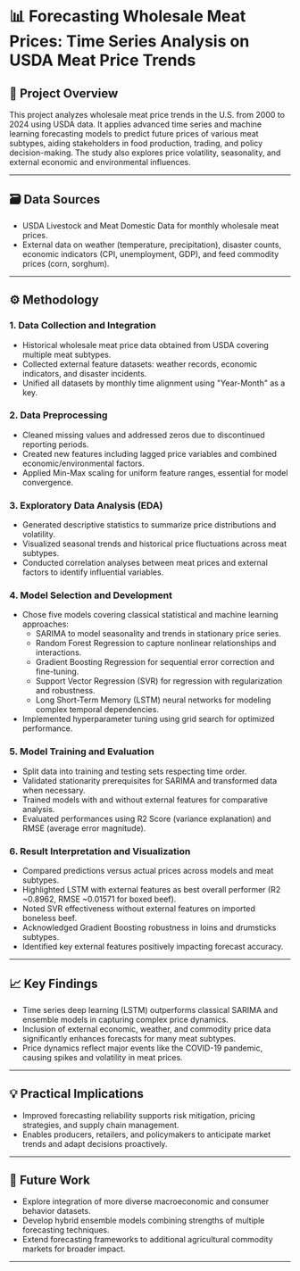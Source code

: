 # 📊 Forecasting Wholesale Meat Prices: Time Series Analysis on USDA Meat Price Trends

## 📘 Project Overview
This project analyzes wholesale meat price trends in the U.S. from 2000 to 2024 using USDA data. It applies advanced time series and machine learning forecasting models to predict future prices of various meat subtypes, aiding stakeholders in food production, trading, and policy decision-making. The study also explores price volatility, seasonality, and external economic and environmental influences.

---

## 🗃️ Data Sources
- USDA Livestock and Meat Domestic Data for monthly wholesale meat prices.  
- External data on weather (temperature, precipitation), disaster counts, economic indicators (CPI, unemployment, GDP), and feed commodity prices (corn, sorghum).

---

## ⚙️ Methodology

### 1. Data Collection and Integration
- Historical wholesale meat price data obtained from USDA covering multiple meat subtypes.  
- Collected external feature datasets: weather records, economic indicators, and disaster incidents.  
- Unified all datasets by monthly time alignment using "Year-Month" as a key.

### 2. Data Preprocessing
- Cleaned missing values and addressed zeros due to discontinued reporting periods.  
- Created new features including lagged price variables and combined economic/environmental factors.  
- Applied Min-Max scaling for uniform feature ranges, essential for model convergence.

### 3. Exploratory Data Analysis (EDA)
- Generated descriptive statistics to summarize price distributions and volatility.  
- Visualized seasonal trends and historical price fluctuations across meat subtypes.  
- Conducted correlation analyses between meat prices and external factors to identify influential variables.

### 4. Model Selection and Development
- Chose five models covering classical statistical and machine learning approaches:  
   - SARIMA to model seasonality and trends in stationary price series.  
   - Random Forest Regression to capture nonlinear relationships and interactions.  
   - Gradient Boosting Regression for sequential error correction and fine-tuning.  
   - Support Vector Regression (SVR) for regression with regularization and robustness.  
   - Long Short-Term Memory (LSTM) neural networks for modeling complex temporal dependencies.  
- Implemented hyperparameter tuning using grid search for optimized performance.

### 5. Model Training and Evaluation
- Split data into training and testing sets respecting time order.  
- Validated stationarity prerequisites for SARIMA and transformed data when necessary.  
- Trained models with and without external features for comparative analysis.  
- Evaluated performances using R2 Score (variance explanation) and RMSE (average error magnitude).

### 6. Result Interpretation and Visualization
- Compared predictions versus actual prices across models and meat subtypes.  
- Highlighted LSTM with external features as best overall performer (R2 ~0.8962, RMSE ~0.01571 for boxed beef).  
- Noted SVR effectiveness without external features on imported boneless beef.  
- Acknowledged Gradient Boosting robustness in loins and drumsticks subtypes.  
- Identified key external features positively impacting forecast accuracy.

---

## 📈 Key Findings
- Time series deep learning (LSTM) outperforms classical SARIMA and ensemble models in capturing complex price dynamics.  
- Inclusion of external economic, weather, and commodity price data significantly enhances forecasts for many meat subtypes.  
- Price dynamics reflect major events like the COVID-19 pandemic, causing spikes and volatility in meat prices.

---

## 💡 Practical Implications
- Improved forecasting reliability supports risk mitigation, pricing strategies, and supply chain management.  
- Enables producers, retailers, and policymakers to anticipate market trends and adapt decisions proactively.

---

## 🚀 Future Work
- Explore integration of more diverse macroeconomic and consumer behavior datasets.  
- Develop hybrid ensemble models combining strengths of multiple forecasting techniques.  
- Extend forecasting frameworks to additional agricultural commodity markets for broader impact.

---


